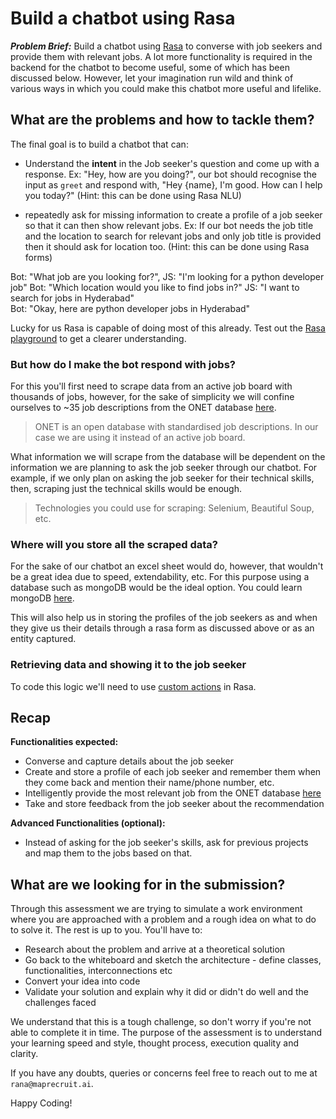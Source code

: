 # Build a chatbot using Rasa

***Problem Brief:*** Build a chatbot using [Rasa](https://rasa.com/) to converse with job seekers and provide them with relevant jobs. A lot more functionality is required in the backend for the chatbot to become useful, some of which has been discussed below. However, let your imagination run wild and think of various ways in which you could make this chatbot more useful and lifelike.  

## What are the problems and how to tackle them? 
The final goal is to build a chatbot that can: 

- Understand the **intent** in the Job seeker's question and come up with a response. Ex: "Hey, how are you doing?", our bot should recognise the input as `greet` and respond with, "Hey {name}, I'm good. How can I help you today?" (Hint: this can be done using Rasa NLU)

- repeatedly ask for missing information to create a profile of a job seeker so that it can then show relevant jobs. Ex: If our bot needs the job title and the location to search for relevant jobs and only job title is provided then it should ask for location too. (Hint: this can be done using Rasa forms)

Bot: "What job are you looking for?", 
JS:  "I'm looking for a python developer job"
Bot: "Which location would you like to find jobs in?"
JS:  "I want to search for jobs in Hyderabad"	
Bot: "Okay, here are python developer jobs in Hyderabad"

Lucky for us Rasa is capable of doing most of this already. Test out the [Rasa playground](https://rasa.com/docs/rasa/playground) to get a clearer understanding. 

### But how do I make the bot respond with jobs? 
For this you'll first need to scrape data from an active job board with thousands of jobs, however, for the sake of simplicity we will confine ourselves to ~35 job descriptions from the ONET database [here](https://www.onetonline.org/find/family?f=15&g=Go).

> ONET is an open database with standardised job descriptions. In our case we are using it instead of an active job board. 

What information we will scrape from the database will be dependent on the information we are planning to ask the job seeker through our chatbot. For example, if we only plan on asking the job seeker for their technical skills, then, scraping just the technical skills would be enough. 

> Technologies you could use for scraping: Selenium, Beautiful Soup, etc. 

### Where will you store all the scraped data? 
For the sake of our chatbot an excel sheet would do, however, that wouldn't be a great idea due to speed, extendability, etc. For this purpose using a database such as mongoDB would be the ideal option. You could learn mongoDB [here](https://university.mongodb.com/courses/M220P/about). 

This will also help us in storing the profiles of the job seekers as and when they give us their details through a rasa form as discussed above or as an entity captured.  

### Retrieving data and showing it to the job seeker
To code this logic we'll need to use [custom actions](https://rasa.com/docs/rasa/actions/) in Rasa. 

## Recap

**Functionalities expected:** 
- Converse and capture details about the job seeker
- Create and store a profile of each job seeker and remember them when they come back and mention their name/phone number, etc. 
- Intelligently provide the most relevant job from the ONET database [here](https://www.onetonline.org/find/family?f=15&g=Go)
- Take and store feedback from the job seeker about the recommendation

**Advanced Functionalities (optional):**
- Instead of asking for the job seeker's skills, ask for previous projects and map them to the jobs based on that.

## What are we looking for in the submission? 
Through this assessment we are trying to simulate a work environment where you are approached with a problem and a rough idea on what to do to solve it. The rest is up to you. You'll have to:

- Research about the problem and arrive at a theoretical solution 
- Go back to the whiteboard and sketch the architecture - define classes, functionalities, interconnections etc
- Convert your idea into code 
- Validate your solution and explain why it did or didn't do well and the challenges faced

We understand that this is a tough challenge, so don't worry if you're not able to complete it in time. The purpose of the assessment is to understand your learning speed and style, thought process, execution quality and clarity.   

If you have any doubts, queries or concerns feel free to reach out to me at `rana@maprecruit.ai`. 

Happy Coding!
